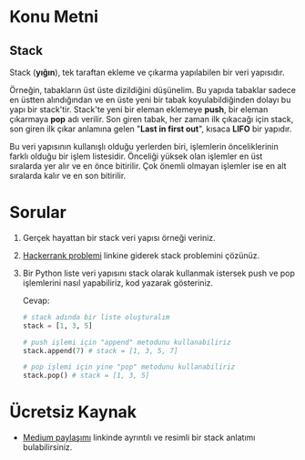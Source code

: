 # Konu Metni

## Stack

Stack (**yığın**), tek taraftan ekleme ve çıkarma yapılabilen bir veri yapısıdır. 

Örneğin, tabakların üst üste dizildiğini düşünelim. Bu yapıda tabaklar sadece en üstten alındığından ve en üste yeni bir tabak koyulabildiğinden dolayı bu yapı bir stack'tir. Stack'te yeni bir eleman eklemeye **push**, bir eleman çıkarmaya **pop** adı verilir. Son giren tabak, her zaman ilk çıkacağı için stack, son giren ilk çıkar anlamına gelen "**Last in first out**", kısaca **LIFO** bir yapıdır.

Bu veri yapısının kullanışlı olduğu yerlerden biri, işlemlerin önceliklerinin farklı olduğu bir işlem listesidir. Önceliği yüksek olan işlemler en üst sıralarda yer alır ve en önce bitirilir. Çok önemli olmayan işlemler ise en alt sıralarda kalır ve en son bitirilir.



# Sorular

1. Gerçek hayattan bir stack veri yapısı örneği veriniz.

2. [Hackerrank problemi](https://www.hackerrank.com/challenges/maximum-element/problem) linkine giderek stack problemini çözünüz.

3. Bir Python liste veri yapısını stack olarak kullanmak istersek push ve pop işlemlerini nasıl yapabiliriz, kod yazarak gösteriniz.

   Cevap:

   ````python
   # stack adında bir liste oluşturalım
   stack = [1, 3, 5]
   
   # push işlemi için "append" metodunu kullanabiliriz
   stack.append(7) # stack = [1, 3, 5, 7]
   
   # pop işlemi için yine "pop" metodunu kullanabiliriz
   stack.pop() # stack = [1, 3, 5]
   ````

   

# Ücretsiz Kaynak

* [Medium paylaşımı](https://medium.com/@tolgahan.cepel/do%C4%9Frusal-veri-yap%C4%B1lar%C4%B1-3-y%C4%B1%C4%9F%C4%B1t-stack-6c5db18ee934) linkinde ayrıntılı ve resimli bir stack anlatımı bulabilirsiniz.

